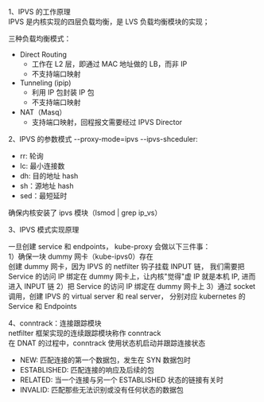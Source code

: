 
1、IPVS 的工作原理  
IPVS 是内核实现的四层负载均衡，是 LVS 负载均衡模块的实现；

三种负载均衡模式：
- Direct Routing
  - 工作在 L2 层，即通过 MAC 地址做的 LB，而非 IP
  - 不支持端口映射
- Tunneling (ipip)
  - 利用 IP 包封装 IP 包
  - 不支持端口映射
- NAT（Masq）
  - 支持端口映射，回程报文需要经过 IPVS Director

2、IPVS 的参数模式
--proxy-mode=ipvs 
--ipvs-shceduler:
- rr: 轮询
- lc: 最小连接数
- dh: 目的地址 hash
- sh：源地址 hash
- sed：最短延时

确保内核安装了 ipvs 模块（lsmod | grep ip_vs）

3、IPVS 模式实现原理

一旦创建 service 和 endpoints， kube-proxy 会做以下三件事：  
1）确保一块 dummy 网卡（kube-ipvs0）存在  
  创建 dummy 网卡，因为 IPVS 的 netfilter 钩子挂载 INPUT 链，
  我们需要把 Service 的访问 IP 绑定在 dummy 网卡上，让内核"觉得"虚 IP 就是本机 IP, 进而进入 INPUT 链
2）把 Service 的访问 IP 绑定在 dummy 网卡上
3）通过 socket 调用，创建 IPVS 的 virtual server 和 real server，
  分别对应 kubernetes 的 Service 和 Endpoints

4、conntrack：连接跟踪模块  
netfilter 框架实现的连续跟踪模块称作 conntrack  
在 DNAT 的过程中，conntrack 使用状态机启动并跟踪连接状态  
- NEW: 匹配连接的第一个数据包，发生在 SYN 数据包时
- ESTABLISHED: 匹配连接的响应及后续的包
- RELATED: 当一个连接与另一个 ESTABLISHED 状态的链接有关时
- INVALID: 匹配那些无法识别或没有任何状态的数据包

